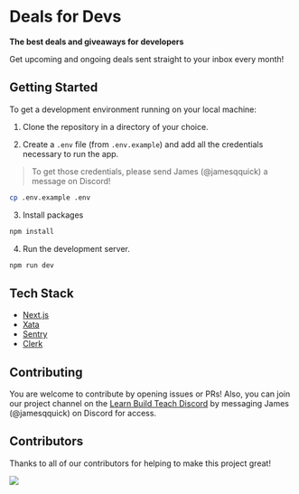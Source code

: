 # Deals for Devs

**The best deals and giveaways for developers**

Get upcoming and ongoing deals sent straight to your inbox every month!

## Getting Started

To get a development environment running on your local machine:

1. Clone the repository in a directory of your choice.

2. Create a `.env` file (from `.env.example`) and add all the credentials necessary to run the app.

> To get those credentials, please send James (@jamesqquick) a message on Discord!

```bash
cp .env.example .env
```

3. Install packages

```bash
npm install
```

4. Run the development server.

```bash
npm run dev
```

## Tech Stack

- [Next.js](https://nextjs.org/)
- [Xata](https://xata.io/)
- [Sentry](https://sentry.io/)
- [Clerk](https://clerk.com/)

## Contributing

You are welcome to contribute by opening issues or PRs! Also, you can join our
project channel on the [Learn Build Teach Discord](https://www.learnbuildteach.com/)
by messaging James (@jamesqquick) on Discord for access.

## Contributors

Thanks to all of our contributors for helping to make this project great!

<a href="https://github.com/Learn-Build-Teach/deals-for-devs/graphs/contributors">
  <img src="https://contrib.rocks/image?repo=Learn-Build-Teach/deals-for-devs" />
</a>
